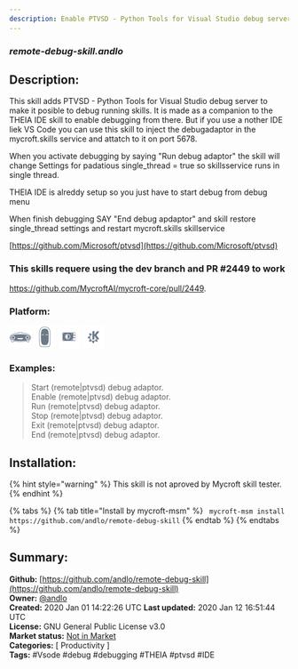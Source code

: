 ```yaml
---
description: Enable PTVSD - Python Tools for Visual Studio debug server
---
```


### _remote-debug-skill.andlo_  
## Description:  
This skill adds PTVSD - Python Tools for Visual Studio debug server to make it posible to
debug running skills.
It is made as a companion to the THEIA IDE skill to enable debugging from there. But if you
use a nother IDE liek VS Code you can use this skill to inject the debugadaptor in the
mycroft.skills service and attatch to it on port 5678.

When you activate debugging by saying "Run debug adaptor" the skill will change Settings for
padatious single_thread = true so skillsservice runs in single thread.

THEIA IDE is alreddy setup so you just have to start debug from debug menu

When finish debugging SAY "End debug apdaptor" and skill restore single_thread settings and
restart mycroft.skills skillservice

[https://github.com/Microsoft/ptvsd](https://github.com/Microsoft/ptvsd)

### This skills requere using the dev branch and PR #2449 to work
https://github.com/MycroftAI/mycroft-core/pull/2449.  
  
  
### Platform:  
 ![Mark I](../.gitbook/assets/mark-1-icon.png)  ![Mark II](../.gitbook/assets/mark-2-icon.png)  ![Picroft](../.gitbook/assets/picroft-icon.png)  ![plasmoid](../.gitbook/assets/kde.png)   
### Examples:  
> Start (remote|ptvsd) debug adaptor.  
> Enable (remote|ptvsd) debug adaptor.  
> Run (remote|ptvsd) debug adaptor.  
> Stop (remote|ptvsd) debug adaptor.  
> Exit (remote|ptvsd) debug adaptor.  
> End (remote|ptvsd) debug adaptor.  
  
## Installation:  
{% hint style="warning" %}
This skill is not aproved by Mycroft skill tester.
{% endhint %}
    
{% tabs %}
{% tab title="Install by mycroft-msm" %}
``` mycroft-msm install https://github.com/andlo/remote-debug-skill```
{% endtab %}
  {% endtabs %}
    
## Summary:  
**Github:** [https://github.com/andlo/remote-debug-skill](https://github.com/andlo/remote-debug-skill)  
**Owner:** [@andlo](https://github.com/andlo)  
**Created:** 2020 Jan 01 14:22:26 UTC  **Last updated:** 2020 Jan 12 16:51:44 UTC  
**License:** GNU General Public License v3.0  
**Market status:** [Not in Market](https://market.mycroft.ai/skill/)  
**Categories:** [ Productivity ]   
**Tags:** \#Vsode \#debug \#debugging \#THEIA \#ptvsd \#IDE   
